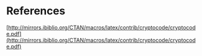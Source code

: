 # References
[http://mirrors.ibiblio.org/CTAN/macros/latex/contrib/cryptocode/cryptocode.pdf](http://mirrors.ibiblio.org/CTAN/macros/latex/contrib/cryptocode/cryptocode.pdf)

